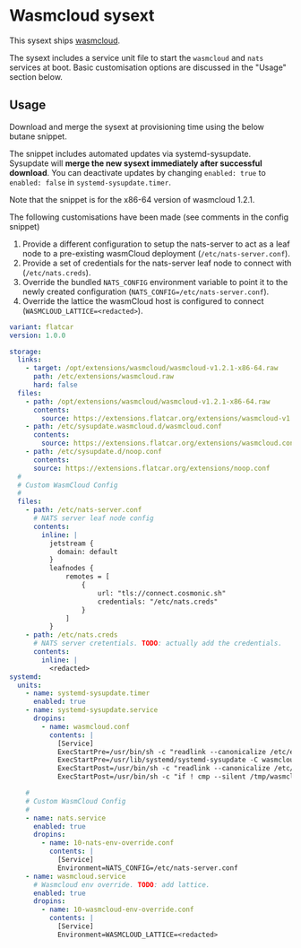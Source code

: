 # Wasmcloud sysext

This sysext ships [wasmcloud](https://wasmcloud.com/).

The sysext includes a service unit file to start the `wasmcloud` and `nats` services at boot.
Basic customisation options are discussed in the "Usage" section below.

## Usage

Download and merge the sysext at provisioning time using the below butane snippet.

The snippet includes automated updates via systemd-sysupdate.
Sysupdate will **merge the new sysext immediately after successful download**.
You can deactivate updates by changing `enabled: true` to `enabled: false` in `systemd-sysupdate.timer`.

Note that the snippet is for the x86-64 version of wasmcloud 1.2.1.


The following customisations have been made (see comments in the config snippet)

1. Provide a different configuration to setup the nats-server to act as a leaf node to a pre-existing wasmCloud deployment (`/etc/nats-server.conf`).
2. Provide a set of credentials for the nats-server leaf node to connect with (`/etc/nats.creds`).
3. Override the bundled `NATS_CONFIG` environment variable to point it to the newly created configuration (`NATS_CONFIG=/etc/nats-server.conf`).
4. Override the lattice the wasmCloud host is configured to connect (`WASMCLOUD_LATTICE=<redacted>`).

```yaml
variant: flatcar
version: 1.0.0

storage:
  links:
    - target: /opt/extensions/wasmcloud/wasmcloud-v1.2.1-x86-64.raw
      path: /etc/extensions/wasmcloud.raw
      hard: false
  files:
    - path: /opt/extensions/wasmcloud/wasmcloud-v1.2.1-x86-64.raw
      contents:
        source: https://extensions.flatcar.org/extensions/wasmcloud-v1.2.1-x86-64.raw
    - path: /etc/sysupdate.wasmcloud.d/wasmcloud.conf
      contents:
        source: https://extensions.flatcar.org/extensions/wasmcloud.conf
    - path: /etc/sysupdate.d/noop.conf
      contents:
      source: https://extensions.flatcar.org/extensions/noop.conf
  #
  # Custom WasmCloud Config
  #
  files:
    - path: /etc/nats-server.conf
      # NATS server leaf node config
      contents:
        inline: |
          jetstream {
            domain: default
          }
          leafnodes {
              remotes = [
                  {
                      url: "tls://connect.cosmonic.sh"
                      credentials: "/etc/nats.creds"
                  }
              ]
          }
    - path: /etc/nats.creds
      # NATS server cretentials. TODO: actually add the credentials.
      contents:
        inline: |
          <redacted>
systemd:
  units:
    - name: systemd-sysupdate.timer
      enabled: true
    - name: systemd-sysupdate.service
      dropins:
        - name: wasmcloud.conf
          contents: |
            [Service]
            ExecStartPre=/usr/bin/sh -c "readlink --canonicalize /etc/extensions/wasmcloud.raw > /tmp/wasmcloud"
            ExecStartPre=/usr/lib/systemd/systemd-sysupdate -C wasmcloud update
            ExecStartPost=/usr/bin/sh -c "readlink --canonicalize /etc/extensions/wasmcloud.raw > /tmp/wasmcloud-new"
            ExecStartPost=/usr/bin/sh -c "if ! cmp --silent /tmp/wasmcloud /tmp/wasmcloud-new; then systemd-sysext refresh; fi"

    #
    # Custom WasmCloud Config
    #
    - name: nats.service
      enabled: true
      dropins:
        - name: 10-nats-env-override.conf
          contents: |
            [Service]
            Environment=NATS_CONFIG=/etc/nats-server.conf
    - name: wasmcloud.service
      # Wasmcloud env override. TODO: add lattice.
      enabled: true
      dropins:
        - name: 10-wasmcloud-env-override.conf
          contents: |
            [Service]
            Environment=WASMCLOUD_LATTICE=<redacted>
```

